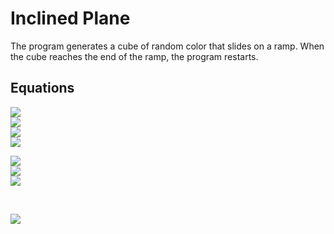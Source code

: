 # Inclined Plane

The program generates a cube of random color that slides on a ramp.
When the cube reaches the end of the ramp, the program restarts.

## Equations

<img src="https://render.githubusercontent.com/render/math?math=weight\:x= mass * gravity * cos(%5Ctheta)"><br>
<img src="https://render.githubusercontent.com/render/math?math=weight\:x= -mass * gravity * sin(%5Ctheta)"><br>
<img src="https://render.githubusercontent.com/render/math?math=friction= -k * speed"><br>
<img src="https://render.githubusercontent.com/render/math?math=force = weight %2B friction"><br>


<img src="https://render.githubusercontent.com/render/math?math=acceleration= force / mass"><br>
<img src="https://render.githubusercontent.com/render/math?math=speed= speed %2B acceleration * dt"><br>
<img src="https://render.githubusercontent.com/render/math?math=position = position %2B speed * dt"><br>

<br>

[![](https://img.youtube.com/vi/1ipl-oOQFEw/0.jpg)](https://www.youtube.com/watch?v=1ipl-oOQFEw)

